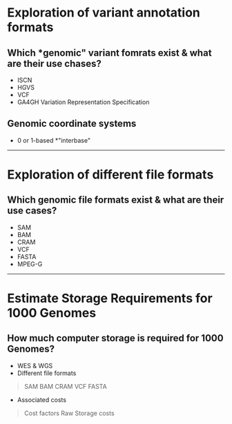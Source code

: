 # Exploration of variant annotation formats

## Which *genomic" variant fomrats exist & what are their use chases?
* ISCN
* HGVS
* VCF
* GA4GH Variation Representation Specification

## Genomic coordinate systems
* 0 or 1-based
*"interbase"

-------------------------------------------------------------------------------------------------

# Exploration of different file formats

## Which genomic file formats exist & what are their use cases?
* SAM
* BAM
* CRAM
* VCF
* FASTA
* MPEG-G

--------------------------------------------------------------------------------------------------

# Estimate Storage Requirements for 1000 Genomes

## How much computer storage is required for 1000 Genomes?
* WES & WGS
* Different file formats
> SAM
> BAM
> CRAM
> VCF
> FASTA
* Associated costs
> Cost factors
> Raw Storage costs
